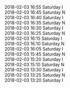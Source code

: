 2018-02-03 16:55 Saturday  I  
2018-02-03 16:45 Saturday  N  
2018-02-03 16:40 Saturday  I  
2018-02-03 16:35 Saturday  N  
2018-02-03 16:30 Saturday  I  
2018-02-03 16:25 Saturday  N  
2018-02-03 16:15 Saturday  I  
2018-02-03 16:10 Saturday  N  
2018-02-03 16:05 Saturday  I  
2018-02-03 15:45 Saturday  N  
2018-02-03 15:20 Saturday  I  
2018-02-03 15:10 Saturday  N  
2018-02-03 13:30 Saturday  I  
2018-02-03 13:25 Saturday  N  
2018-02-03 13:20 Saturday  I  
